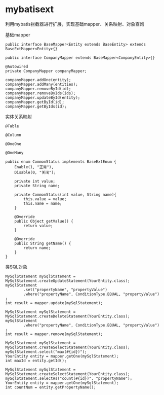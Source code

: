 # mybatisext

利用mybatis拦截器进行扩展，实现基础mapper、关系映射、对象查询

基础mapper
    
    public interface BaseMapper<Entity extends BaseEntity> extends BaseExtMapper<Entity>{}
    
    public interface CompanyMapper extends BaseMapper<CompanyEntity>{}
    
    @Autowired
    private CompanyMapper companyMapper;
    
    companyMapper.addOne(entity);
    companyMapper.addMany(entities);
    companyMapper.removeById(id);
    companyMapper.removeByIds(ids);
    companyMapper.updateById(entity);
    companyMapper.getById(id);
    companyMapper.getByIds(id);


实体关系映射

    @Table

    @Column
    
    @OneOne
    
    @OneMany
    
    public enum CommonStatus implements BaseExtEnum {
        Enable(1, "正常"),
        Disable(0, "关闭");

        private int value;
        private String name;

        private CommonStatus(int value, String name){
            this.value = value;
            this.name = name;
        }

        @Override
        public Object getValue() {
            return value;
        }

        @Override
        public String getName() {
            return name;
        }
    }


类SQL对象

    MySqlStatement mySqlStatement = MySqlStatement.createUpdateStatement(YourEntity.class);
    mySqlStatement
            .set("propertyName", "propertyValue")
            .where("propertyName", ConditionType.EQUAL, "propertyValue")
    ;
    int result = mapper.update(mySqlStatement);
    
    MySqlStatement mySqlStatement = MySqlStatement.createDeleteStatement(YourEntity.class);
    mySqlStatement
            .where("propertyName", ConditionType.EQUAL, "propertyValue")
    ;
    int result = mapper.remove(mySqlStatement);
    
    MySqlStatement mySqlStatement = MySqlStatement.createSelectStatement(YourEntity.class);
    mySqlStatement.select("max(#{id})");
    YourEntity entity = mapper.getOne(mySqlStatement);
    int maxId = entity.getId();
    
    MySqlStatement mySqlStatement = MySqlStatement.createSelectStatement(YourEntity.class);
    mySqlStatement.selectAs("count(#{id})", "propertyName");
    YourEntity entity = mapper.getOne(mySqlStatement);
    int countNum = entity.getPropertyName();

